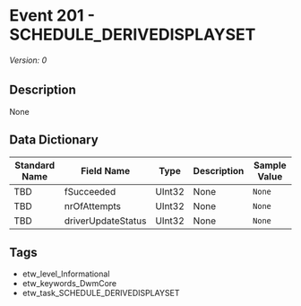 # Event 201 - SCHEDULE_DERIVEDISPLAYSET
###### Version: 0

## Description
None

## Data Dictionary
|Standard Name|Field Name|Type|Description|Sample Value|
|---|---|---|---|---|
|TBD|fSucceeded|UInt32|None|`None`|
|TBD|nrOfAttempts|UInt32|None|`None`|
|TBD|driverUpdateStatus|UInt32|None|`None`|

## Tags
* etw_level_Informational
* etw_keywords_DwmCore
* etw_task_SCHEDULE_DERIVEDISPLAYSET